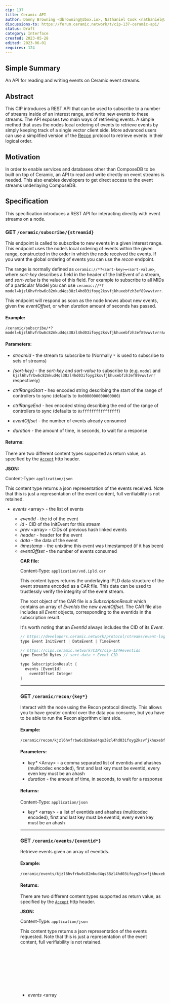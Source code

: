```yaml
---
cip: 137
title: Ceramic API
author: Danny Browning <dbrowning@3box.io>, Nathaniel Cook <nathaniel@3box.io>, Aaron Goldman <aaron@3box.io>, Joel Thorstensson <joel@3box.io>, Spencer T Brody <spencer@3box.io> 
discussions-to: https://forum.ceramic.network/t/cip-137-ceramic-api/
status: Draft
category: Interface
created: 2023-05-28
edited: 2023-06-01
requires: 124
---
```



## Simple Summary
<!--Provide a simplified and layman-accessible explanation of the CIP.-->
An API for reading and writing events on Ceramic event streams.


## Abstract
<!--A short (~200 word) description of the technical issue being addressed.-->
This CIP introduces a REST API that can be used to subscribe to a number of streams inside of an interest range, and write new events to these streams. The API exposes two main ways of retrieving events. A simple method that uses the nodes local ordering of events to retrieve events by simply keeping track of a single vector client side. More advanced users can use a simplified version of the [Recon](https://cips.ceramic.network/CIPs/cip-124) protocol to retrieve events in their logical order.


## Motivation
<!--Motivation is critical for CIPs that want to change the Ceramic protocol. It should clearly explain why the existing protocol specification is inadequate to address the problem that the CIP solves. CIP submissions without sufficient motivation may be rejected outright.-->
In order to enable services and databases other than ComposeDB to be built on top of Ceramic, an API to read and write directly on event streams is needed. This also enables developers to get direct access to the event streams underlaying ComposeDB.


## Specification
<!--The technical specification should describe the syntax and semantics of any new feature.-->

This specification introduces a REST API for interacting directly with event streams on a node.



### GET `/ceramic/subscribe/{streamid}`

This endpoint is called to subscribe to new events in a given interest range. This endpoint uses the node’s local ordering of events within the given range, constructed in the order in which the node received the events. If you want the global ordering of events you can use the *recon* endpoint. 

The range is normally defined as `ceramic://*?<sort-key>=<sort-value>`, where *sort-key* describes a field in the header of the InitEvent of a stream, and *sort-value* is the value of this field. For example to subscribe to all MIDs of a particular Model you can use `ceramic://*?model=kjzl6hvfrbw6c82mkud4qs38zl4hd03ifoyg2ksvfjkhuxebfzh3ef89vwvtvrr`.

This endpoint will respond as soon as the node knows about new events, given the *eventOffset*, or when *duration* amount of seconds has passed.

#### Example:

```
/ceramic/subscribe/*?model=kjzl6hvfrbw6c82mkud4qs38zl4hd03ifoyg2ksvfjkhuxebfzh3ef89vwvtvrr&ctrlRangeStart=0x0000000000000000&ctrlRangeEnd=0xffffffffffffffff&eventOffset=123&duration=1000
```

#### Parameters:

* *streamid* <string> - the stream to subscribe to (Normally `*` is used to subscribe to sets of streams)

* *{sort-key}* <string> - the *sort-key* and *sort-value* to subscribe to (e.g. `model` and `kjzl6hvfrbw6c82mkud4qs38zl4hd03ifoyg2ksvfjkhuxebfzh3ef89vwvtvrr` respectively)
* *ctrlRangeStart* <string> - hex encoded string describing the start of the range of controllers to sync (defaults to `0x0000000000000000`)
* *ctrlRangeEnd* <string> - hex encoded string describing the end of the range of controllers to sync (defaults to `0xffffffffffffffff`)
* *eventOffset* <integer> - the number of events already consumed
* *duration* <integer> - the amount of time, in seconds, to wait for a response

#### Returns:

There are two different content types supported as return value, as specified by the [`Accept`](https://developer.mozilla.org/en-US/docs/Web/HTTP/Headers/Accept) http header.

**JSON:**

Content-Type:  `application/json`

This content type returns a json representation of the events received. Note that this is just a representation of the event content, full verifiability is not retained.

- *events* <array<object>> - the list of events
  - *eventId* <string> - the id of the event
  - *id* <string> - CID of the InitEvent for this stream
  - *prev* <array<string>> - CIDs of previous hash linked events
  - *header* <object> - header for the event
  - *data* <object> - the data of the event
  - *timestamp* <integer> - the unixtime this event was timestamped (if it has been)
- *eventOffset* <integer> - the number of events consumed



**CAR file:**

Content-Type:  `application/vnd.ipld.car`

This content types returns the underlaying IPLD data structure of the event streams encoded as a CAR file. This data can be used to trustlessly verify the integrity of the event stream. 

The root object of the CAR file is a *SubscriptionResult* which contains an array of *EvenIds* the new *eventOffset*. The CAR file also includes all *Event* objects, corresponding to the eventids in the subscription result.

It's worth noting that an *EventId* always includes the CID of its *Event*.

```verilog
// https://developers.ceramic.network/protocol/streams/event-log/#data-event
type Event InitEvent | DataEvent | TimeEvent

// https://cips.ceramic.network/CIPs/cip-124#eventids
type EventId Bytes // sort-data + Event CID

type SubscriptionResult {
  events [EventId]
	eventOffset Integer
}
```



---

### GET `/ceramic/recon/{key*}`

Interact with the node using the Recon protocol directly. This allows you to have greater control over the data you consume, but you have to be able to run the Recon algorithm client side.

#### Example:

```
/ceramic/recon/kjzl6hvfrbw6c82mkud4qs38zl4hd03ifoyg2ksvfjkhuxebfzh3ef89vwvtvrr,kjzl6hvfrbw6c82mkud4qs38zl4hd03ifoyg2ksvfjkhuxebfzh3ef89vwvtvrr,kjzl6hvfrbw6c82mkud4qs38zl4hd03ifoyg2ksvfjkhuxebfzh3ef89vwvtvrr&duration=1000
```

#### Parameters:

* _key*_ <Array<string>> - a comma separated list of eventids and ahashes (multicodec encoded), first and last key must be eventid, every even key must be an ahash
* *duration* <integer> - the amount of time, in seconds, to wait for a response

#### Returns:

Content-Type:  `application/json`

- _key*_ <array<string>> - a list of eventids and ahashes (multicodec encoded), first and last key must be eventid, every even key must be an ahash



---

### GET `/ceramic/events/{eventid*}`

Retrieve events given an array of eventids.

#### Example:

```
/ceramic/events/kjzl6hvfrbw6c82mkud4qs38zl4hd03ifoyg2ksvfjkhuxebfzh3ef89vwvtvrr,kjzl6hvfrbw6c82mkud4qs38zl4hd03ifoyg2ksvfjkhuxebfzh3ef89vwvtvrr,kjzl6hvfrbw6c82mkud4qs38zl4hd03ifoyg2ksvfjkhuxebfzh3ef89vwvtvrr
```

#### Returns:

There are two different content types supported as return value, as specified by the [`Accept`](https://developer.mozilla.org/en-US/docs/Web/HTTP/Headers/Accept) http header.

**JSON:**

Content-Type:  `application/json`

This content type returns a json representation of the events requested. Note that this is just a representation of the event content, full verifiability is not retained.

- *events* <array<object>> - the list of events
  - *eventId* <string> - the id of the event
  - *id* <string> - CID of the InitEvent for this stream
  - *prev* <array<string>> - CIDs of previous hash linked events
  - *header* <object> - header for the event
  - *data* <object> - the data of the event
  - *timestamp* <integer> - the unixtime this event was timestamped (if it has been)

**CAR file:**

Content-Type:  `application/vnd.ipld.car`

This content types returns the underlaying IPLD data structure of the event streams encoded as a CAR file. This data can be used to trustlessly verify the integrity of the event stream. 

The root object of the CAR file is *EventsResult* which is a convenience type containing an array of CIDs corresponding to the eventsids requested. The CAR file also includes all *Event* objects, including all IPLD blocks for these event, but no data from the previous events, e.g. DataEvents include signature envelope, event, and potentially detached payload, while TimeEvents include their entire merkle tree witness.

```verilog
// https://developers.ceramic.network/protocol/streams/event-log/#data-event
type Event InitEvent | DataEvent | TimeEvent

type Events [&Event]
```



---

### POST `/ceramic/events`

Adds a new event to the node.

#### Request body:

The request body must contain the complete event data.

**CAR:**

Content-Type:  `application/vnd.ipld.car`

A CAR file where the root is an *Event* as described below.

```verilog
// https://developers.ceramic.network/protocol/streams/event-log/#data-event
type Event InitEvent | DataEvent | TimeEvent
```

**JSON:**

Content-Type:  `application/json`

A possible convenience method for adding an event by only submitting a JWT.

Only possible once we’ve migrated to use *Varsig* and can create events as plain signed JWTs.

```javascript
{
  event: "<jwt>"
}
```

#### Returns:



**JSON:**

- *eventid* <string> - the eventId of this event



---

### GET `/stats/active-ranges`

A status endpoint that returns all ranges that this node is actively monitoring.

#### Returns:

* *ranges* <array<object>> - a list of all subscriptions
  * *reconRange* <Array<string>> - a Recon message, *`[eventid or ahash]`*
  * *eventOffset* <integer> - the total number of events observed in this range




## Rationale
<!--The rationale fleshes out the specification by describing what motivated the design and why particular design decisions were made. It should describe alternate designs that were considered and related work, e.g. how the feature is supported in other languages. The rationale may also provide evidence of consensus within the community, and should discuss important objections or concerns raised during discussion.-->

The choice of using a REST API enables ease of integration and content types to more easily send and respond using binary formats such as CAR files. It's also a common pattern to have service workers serve http requests opening up for future browser native implementations of the Ceramic protocol.

There are two main ways of polling for new events. Using recon and a more simple poll. This enables advanced developers to get full control with recon, while a simple poll API based on a single event counter is much easier to use for most developers. The disadvantage of the latter is that events will be received in the order that the node received them, not in the global order of the network.


## Backwards Compatibility
<!--All CIPs that introduce backwards incompatibilities must include a section describing these incompatibilities and their severity. The CIP must explain how the author proposes to deal with these incompatibilities. CIP submissions without a sufficient backwards compatibility section may be rejected outright.-->
The Ceramic API provides a new way of interacting with event streams. The main backwards compatibility consideration is that the ComposeDB implementation in js-ceramic would need to be refactored, but this should not imply any major breaking changes.


## Implementation
<!--The implementations must be completed before any CIP is given status "Final", but it need not be completed before the CIP is accepted.-->
No implementation yet. Planned in [rust-ceramic](https://github.com/3box/rust-ceramic/)


## Security Considerations
<!--All CIPs must contain a section that discusses the security implications/considerations relevant to the proposed change. Include information that might be important for security discussions, surfaces risks and can be used throughout the life cycle of the proposal. E.g. include security-relevant design decisions, concerns, important discussions, implementation-specific guidance and pitfalls, an outline of threats and risks and how they are being addressed. CIP submissions missing the "Security Considerations" section will be rejected. An CIP cannot proceed to status "Final" without a Security Considerations discussion deemed sufficient by the reviewers.-->
Currently this API is not designed to be exposed to the public internet. Instead it's intended for internal use, e.g. consumed by a ComposeDB node that in turn has a  more strict access controlled API open to the internet. 


## Copyright
Copyright and related rights waived via [CC0](https://creativecommons.org/publicdomain/zero/1.0/).
